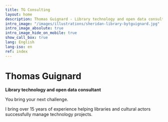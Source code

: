 ```yaml
---
title: TG Consulting
layout: home
description: Thomas Guignard - Library technology and open data consultant
intro_image: "/images/illustrations/sheridan-library-bytguignard.jpg"
intro_image_absolute: true
intro_image_hide_on_mobile: true
show_call_box: true
lang: English
lang-iso: en
ref: index
---
```


# Thomas Guignard
**Library technology and open data consultant**

You bring your next challenge.

I bring over 15 years of experience helping libraries and cultural actors successfully manage technology projects.
